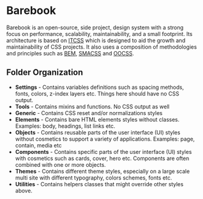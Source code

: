 # Barebook

Barebook is an open-source, side project,  design system with a strong focus on performance, scalability, maintainability, and a small footprint. Its architecture is based on <a href="http://itcss.io/">ITCSS</a> which is designed to aid the growth and maintainability of CSS projects. It also uses a composition of methodologies and principles such as <a href="http://bem.info/">BEM</a>, <a href="https://smacss.com/">SMACSS</a> and   <a href="http://oocss.org/">OOCSS</a>.

## Folder Organization

- **Settings** - Contains variables definitions such as spacing methods, fonts, colors, z-index layers etc. Things here should have no CSS output.
- **Tools** - Contains mixins and functions. No CSS output as well
- **Generic** - Contains CSS reset and/or normalizations styles
- **Elements** - Contains bare HTML elements styles without classes. Examples: body, headings, list links etc.
- **Objects** - Contains reusable parts of the user interface (UI) styles without cosmetics to support a variety of applications. Examples: page, contain, media etc 
- **Components** - Contains specific parts of the user interface (UI) styles with  cosmetics such as cards, cover, hero etc. Components are often combined with one or more objects.
- **Themes** - Contains different theme styles, especially on a large scale multi site with different typography, colors schemes, fonts etc. 
- **Utilities** - Contains helpers classes that might override other styles above.

